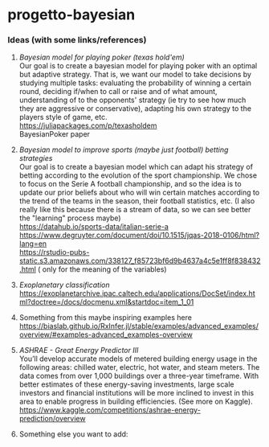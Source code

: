 # progetto-bayesian

### Ideas (with some links/references)

1. *Bayesian model for playing poker (texas hold'em)*    
Our goal is to create a bayesian model for playing poker with an optimal but adaptive strategy. That is, we want our model to take decisions by studying multiple tasks: evaluating the probability of winning a certain round, deciding if/when to call or raise and of what amount, understanding of to the opponents' strategy (ie try to see how much they are aggressive or conservative), adapting his own strategy to the players style of game, etc.    
https://juliapackages.com/p/texasholdem   
BayesianPoker paper

2. *Bayesian model to improve sports (maybe just football) betting strategies*   
Our goal is to create a bayesian model which can adapt his strategy of betting according to the evolution of the sport championship. We chose to focus on the Serie A football championship, and so the idea is to update our prior beliefs about who will win certain matches according to the trend of the teams in the season, their football statistics, etc. (I also really like this because there is a stream of data, so we can see better the "learning" process maybe)      
https://datahub.io/sports-data/italian-serie-a    
https://www.degruyter.com/document/doi/10.1515/jqas-2018-0106/html?lang=en  
https://rstudio-pubs-static.s3.amazonaws.com/338127_f85723bf6d9b4637a4c5e1ff8f838432.html ( only for the meaning of the variables)  


4. *Exoplanetary classification*   
https://exoplanetarchive.ipac.caltech.edu/applications/DocSet/index.html?doctree=/docs/docmenu.xml&startdoc=item_1_01

5. Something from this maybe inspiring examples here    
https://biaslab.github.io/RxInfer.jl/stable/examples/advanced_examples/overview/#examples-advanced_examples-overview

6. *ASHRAE - Great Energy Predictor III*      
You’ll develop accurate models of metered building energy usage in the following areas: chilled water, electric, hot water, and steam meters. The data comes from over 1,000 buildings over a three-year timeframe. With better estimates of these energy-saving investments, large scale investors and financial institutions will be more inclined to invest in this area to enable progress in building efficiencies. (See more on Kaggle).  
https://www.kaggle.com/competitions/ashrae-energy-prediction/overview

7. Something else you want to add:
